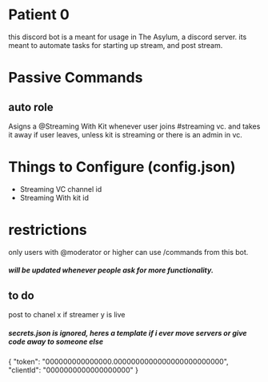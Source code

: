 # Patient 0
this discord bot is a meant for usage in The Asylum, a discord server. its meant to automate tasks for starting up stream, and post stream.

# Passive Commands
## auto role
Asigns a @Streaming With Kit whenever user joins #streaming vc. and takes it away if user leaves, unless kit is streaming or there is an admin in vc.
# Things to Configure (config.json)
- Streaming VC channel id
- Streaming With kit id 

# restrictions
only users with @moderator or higher can use /commands from this bot.
##### will be updated whenever people ask for more functionality.

## to do
post to chanel x if streamer y is live

##### secrets.json is ignored, heres a template if i ever move servers or give code away to someone else
{
    "token": "000000000000000.0000000000000000000000000",
    "clientId": "0000000000000000000"
}



